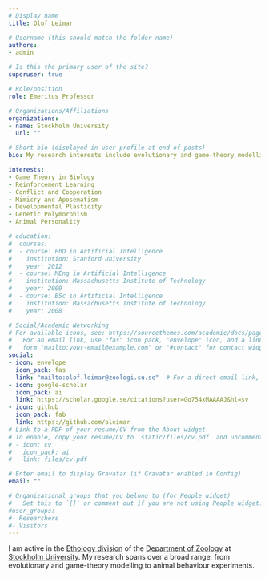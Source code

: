```yaml
---
# Display name
title: Olof Leimar

# Username (this should match the folder name)
authors:
- admin

# Is this the primary user of the site?
superuser: true

# Role/position
role: Emeritus Professor

# Organizations/Affiliations
organizations:
- name: Stockholm University
  url: ""

# Short bio (displayed in user profile at end of posts)
bio: My research interests include evolutionary and game-theory modelling.

interests:
- Game Theory in Biology
- Reinforcement Learning
- Conflict and Cooperation
- Mimicry and Aposematism
- Developmental Plasticity
- Genetic Polymorphism
- Animal Personality

# education:
#  courses:
#  - course: PhD in Artificial Intelligence
#    institution: Stanford University
#    year: 2012
#  - course: MEng in Artificial Intelligence
#    institution: Massachusetts Institute of Technology
#    year: 2009
#  - course: BSc in Artificial Intelligence
#    institution: Massachusetts Institute of Technology
#    year: 2008

# Social/Academic Networking
# For available icons, see: https://sourcethemes.com/academic/docs/page-builder/#icons
#   For an email link, use "fas" icon pack, "envelope" icon, and a link in the
#   form "mailto:your-email@example.com" or "#contact" for contact widget.
social:
- icon: envelope
  icon_pack: fas
  link: "mailto:olof.leimar@zoologi.su.se"  # For a direct email link, use "mailto:test@example.org".
- icon: google-scholar
  icon_pack: ai
  link: https://scholar.google.se/citations?user=Go754xMAAAAJ&hl=sv
- icon: github
  icon_pack: fab
  link: https://github.com/oleimar
# Link to a PDF of your resume/CV from the About widget.
# To enable, copy your resume/CV to `static/files/cv.pdf` and uncomment the lines below.
# - icon: cv
#   icon_pack: ai
#   link: files/cv.pdf

# Enter email to display Gravatar (if Gravatar enabled in Config)
email: ""

# Organizational groups that you belong to (for People widget)
#   Set this to `[]` or comment out if you are not using People widget.
#user_groups:
#- Researchers
#- Visitors
---
```


I am active in the [Ethology division](https://www.su.se/zoologi/english/research/research-areas/ethology) of the [Department of Zoology](https://www.su.se/zoologi/english/) at [Stockholm University](https://www.su.se/english/). My research spans over a broad range, from evolutionary and game-theory modelling to animal behaviour experiments.
